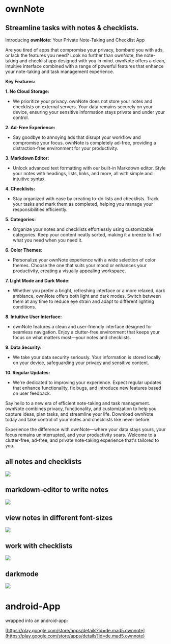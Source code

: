 # ownNote

## Streamline tasks with notes & checklists.


Introducing **ownNote**: Your Private Note-Taking and Checklist App

Are you tired of apps that compromise your privacy, bombard you with ads, or lack the features you need? Look no further than ownNote, the note-taking and checklist app designed with you in mind. ownNote offers a clean, intuitive interface combined with a range of powerful features that enhance your note-taking and task management experience.

**Key Features:**

**1. No Cloud Storage:**
- We prioritize your privacy. ownNote does not store your notes and checklists on external servers. Your data remains securely on your device, ensuring your sensitive information stays private and under your control.

**2. Ad-Free Experience:**
- Say goodbye to annoying ads that disrupt your workflow and compromise your focus. ownNote is completely ad-free, providing a distraction-free environment for your productivity.

**3. Markdown Editor:**
- Unlock advanced text formatting with our built-in Markdown editor. Style your notes with headings, lists, links, and more, all with simple and intuitive syntax.

**4. Checklists:**
- Stay organized with ease by creating to-do lists and checklists. Track your tasks and mark them as completed, helping you manage your responsibilities efficiently.

**5. Categories:**
- Organize your notes and checklists effortlessly using customizable categories. Keep your content neatly sorted, making it a breeze to find what you need when you need it.

**6. Color Themes:**
- Personalize your ownNote experience with a wide selection of color themes. Choose the one that suits your mood or enhances your productivity, creating a visually appealing workspace.

**7. Light Mode and Dark Mode:**
- Whether you prefer a bright, refreshing interface or a more relaxed, dark ambiance, ownNote offers both light and dark modes. Switch between them at any time to reduce eye strain and adapt to different lighting conditions.

**8. Intuitive User Interface:**
- ownNote features a clean and user-friendly interface designed for seamless navigation. Enjoy a clutter-free environment that keeps your focus on what matters most—your notes and checklists.

**9. Data Security:**
- We take your data security seriously. Your information is stored locally on your device, safeguarding your privacy and sensitive content.

**10. Regular Updates:**
- We're dedicated to improving your experience. Expect regular updates that enhance functionality, fix bugs, and introduce new features based on user feedback.

Say hello to a new era of efficient note-taking and task management. ownNote combines privacy, functionality, and customization to help you capture ideas, plan tasks, and streamline your life. Download ownNote today and take control of your notes and checklists like never before.

Experience the difference with ownNote—where your data stays yours, your focus remains uninterrupted, and your productivity soars. Welcome to a clutter-free, ad-free, and private note-taking experience that's tailored to you.

## all notes and checklists

![](images/Screenshot_20231002-163805.png.jpg)

## markdown-editor to write notes

![](images/Screenshot_20231002-163814.png.jpg)

## view notes in different font-sizes

![](images/Screenshot_20231002-163810.png.jpg)

## work with checklists

![](images/Screenshot_20231002-163820.png.jpg)

## darkmode

![](images/Screenshot_20231002-163844.png.jpg)

# android-App

wrapped into an android-app:

[https://play.google.com/store/apps/details?id=de.mad5.ownnote](https://play.google.com/store/apps/details?id=de.mad5.ownnote)